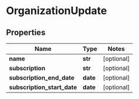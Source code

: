 # OrganizationUpdate

## Properties
Name | Type | Notes
------------ | ------------- | -------------
**name** | **str** | [optional] 
**subscription** | **str** | [optional] 
**subscription_end_date** | **date** | [optional] 
**subscription_start_date** | **date** | [optional] 


